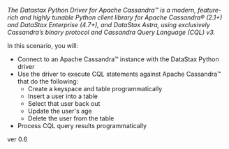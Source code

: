 *The Datastax Python Driver for Apache Cassandra™ is a modern, feature-rich and highly tunable Python client library for Apache Cassandra® (2.1+) and DataStax Enterprise (4.7+), and DataStax Astra, using exclusively Cassandra’s binary protocol and Cassandra Query Language (CQL) v3.*

In this scenario, you will:

* Connect to an Apache Cassandra™ instance with the DataStax Python driver
* Use the driver to execute CQL statements against Apache Cassandra™ that do the following:
  * Create a keyspace and table programmatically
  * Insert a user into a table
  * Select that user back out
  * Update the user's age
  * Delete the user from the table
* Process CQL query results programmatically

ver 0.6
